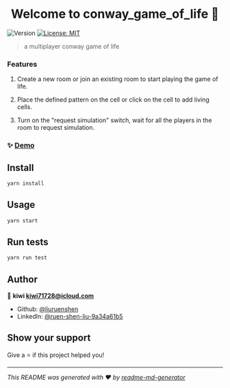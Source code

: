 <h1 align="center">Welcome to conway_game_of_life 👋</h1>
<p>
  <img alt="Version" src="https://img.shields.io/badge/version-1.0.0-blue.svg?cacheSeconds=2592000" />
  <a href="#" target="_blank">
    <img alt="License: MIT" src="https://img.shields.io/badge/License-MIT-yellow.svg" />
  </a>
</p>

> a multiplayer conway game of life

### Features

1. Create a new room or join an existing room to start playing the game of life.

1. Place the defined pattern on the cell or click on the cell to add living cells.

1. Turn on the "request simulation" switch, wait for all the players in the room to request simulation.

### ✨ [Demo](https://secure-chamber-33562.herokuapp.com/)

## Install

```sh
yarn install
```

## Usage

```sh
yarn start
```

## Run tests

```sh
yarn run test
```

## Author

👤 **kiwi <kiwi71728@icloud.com>**

- Github: [@liuruenshen](https://github.com/liuruenshen)
- LinkedIn: [@ruen-shen-liu-9a34a61b5](https://linkedin.com/in/ruen-shen-liu-9a34a61b5)

## Show your support

Give a ⭐️ if this project helped you!

---

_This README was generated with ❤️ by [readme-md-generator](https://github.com/kefranabg/readme-md-generator)_
